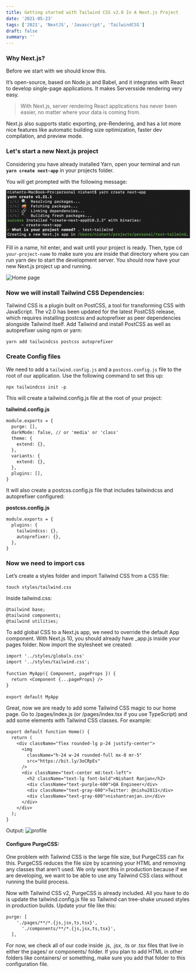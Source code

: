 ```yaml
---
title: Getting started with Tailwind CSS v2.0 In A Next.js Project
date: '2021-05-23'
tags: ['2021', 'NextJS', 'Javascript', 'TailwindCSS']
draft: false
summary: ''
---
```


### Why Next.js?

Before we start with we should know this.

It’s open-source, based on Node.js and Babel, and it integrates with React to develop single-page applications. It makes Serversside rendering very easy.

> With Next.js, server rendering React applications has never been easier, no matter where your data is coming from.

Next.js also supports static exporting, pre-Rendering, and has a lot more nice features like automatic building size optimization, faster dev compilation, and preview mode.

### Let's start a new Next.js project

Considering you have already installed Yarn, open your terminal and run **`yarn create next-app`** in your projects folder.

You will get prompted with the following message:

![Project Name](name.png)

Fill in a name, hit enter, and wait until your project is ready. Then, type cd `your-project-name` to make sure you are inside that directory where you can run yarn dev to start the development server. You should now have your new Next.js project up and running.

![Home page](home.png)

### Now we will install Tailwind CSS Dependencies:

Tailwind CSS is a plugin built on PostCSS, a tool for transforming CSS with JavaScript. The v2.0 has been updated for the latest PostCSS release, which requires installing postcss and autoprefixer as peer dependencies alongside Tailwind itself.
Add Tailwind and install PostCSS as well as autoprefixer using npm or yarn:

```
yarn add tailwindcss postcss autoprefixer
```

### Create Config files

We need to add a `tailwind.config.js` and a `postcss.config.js` file to the root of our application. Use the following command to set this up:

```
npx tailwindcss init -p
```

This will create a tailwind.config.js file at the root of your project:

**tailwind.config.js**

```
module.exports = {
  purge: [],
  darkMode: false, // or 'media' or 'class'
  theme: {
    extend: {},
  },
  variants: {
    extend: {},
  },
  plugins: [],
}
```

It will also create a postcss.config.js file that includes tailwindcss and autoprefixer configured:

**postcss.config.js**

```
module.exports = {
  plugins: {
    tailwindcss: {},
    autoprefixer: {},
  },
}
```

### Now we need to import css

Let’s create a styles folder and import Tailwind CSS from a CSS file:

```
touch styles/tailwind.css
```

Inside tailwind.css:

```
@tailwind base;
@tailwind components;
@tailwind utilities;
```

To add global CSS to a Next.js app, we need to override the default App component. With Next.js 10, you should already have \_app.js inside your pages folder. Now import the stylesheet we created:

```
import '../styles/globals.css'
import '../styles/tailwind.css';

function MyApp({ Component, pageProps }) {
  return <Component {...pageProps} />
}

export default MyApp
```

Great, now we are ready to add some Tailwind CSS magic to our home page. Go to /pages/index.js (or /pages/index.tsx if you use TypeScript) and add some elements with Tailwind CSS classes. For example:

```
export default function Home() {
  return (
    <div className="flex rounded-lg p-24 justify-center">
      <img
        className="h-24 w-24 rounded-full mx-0 mr-5"
        src="https://bit.ly/3oCRpEs"
      />
      <div className="text-center md:text-left">
        <h2 className="text-lg font-bold">Nishant Ranjan</h2>
        <div className="text-purple-600">QA Engineer</div>
        <div className="text-gray-600">Twitter: @nishu2811</div>
        <div className="text-gray-600">nishantranjan.in</div>
      </div>
    </div>
  );
}
```

Output:
![profile](profile.png)

#### Configure PurgeCSS:

One problem with Tailwind CSS is the large file size, but PurgeCSS can fix this. PurgeCSS reduces the file size by scanning your HTML and removing any classes that aren’t used. We only want this in production because if we are developing, we want to be able to use any Tailwind CSS class without running the build process.

Now with Tailwind CSS v2, PurgeCSS is already included. All you have to do is update the tailwind.config.js file so Tailwind can tree-shake unused styles in production builds. Update your file like this:

```
purge: [
    './pages/**/*.{js,jsx,ts,tsx}',
      './components/**/*.{js,jsx,ts,tsx}',
  ],
```

For now, we check all of our code inside .js, .jsx, .ts or .tsx files that live in either the pages/ or components/ folder. If you plan to add HTML in other folders like containers/ or something, make sure you add that folder to this configuration file.
